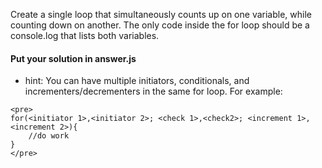 Create a single loop that simultaneously counts up on one variable, while counting down on another.  The only code inside the for loop should be a console.log that lists both variables.

#### Put your solution in answer.js

- hint: You can have multiple initiators, conditionals, and incrementers/decrementers in the same for loop.  For example:

```
<pre>
for(<initiator 1>,<initiator 2>; <check 1>,<check2>; <increment 1>,<increment 2>){
	//do work
}
</pre>
```

